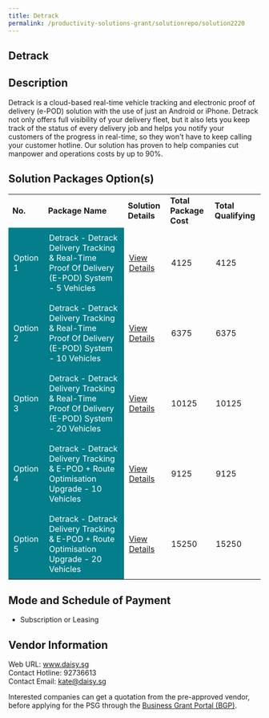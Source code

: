 ```yaml
---
title: Detrack
permalink: /productivity-solutions-grant/solutionrepo/solution2220
---
```


## Detrack

## Description

Detrack is a cloud-based real-time vehicle tracking and electronic proof of delivery (e-POD) solution with the use of just an Android or iPhone. Detrack not only offers full visibility of your delivery fleet, but it also lets you keep track of the status of every delivery job and helps you notify your customers of the progress in real-time, so they won't have to keep calling your customer hotline. Our solution has proven to help companies cut manpower and operations costs by up to 90%.

## Solution Packages Option(s)

<table>
<tr>
<td><b>No.</b></td>
<td><b>Package Name</b></td>
<td><b>Solution Details</b></td>
<td><b>Total Package Cost</b></td>
<td><b>Total Qualifying</b></td>
</tr>
<tr>
<td style='padding: 10px; background-color: #037E8A; color: #FFFFFF;'>Option 1</td>
<td style='padding: 10px; background-color: #037E8A; color: #FFFFFF;'>Detrack - Detrack Delivery Tracking & Real-Time Proof Of Delivery (E-POD) System - 5 Vehicles</td>
<td style='padding: 10px;'><a href='https://www.gobusiness.gov.sg/images/psg/DetrackSystems20200859_Desensitised_Annex_3_Part_1.pdf' target='_blank'>View Details</a></td>
<td style='padding: 10px;'>4125</td>
<td style='padding: 10px;'>4125</td>
</tr>
<tr>
<td style='padding: 10px; background-color: #037E8A; color: #FFFFFF;'>Option 2</td>
<td style='padding: 10px; background-color: #037E8A; color: #FFFFFF;'>Detrack - Detrack Delivery Tracking & Real-Time Proof Of Delivery (E-POD) System - 10 Vehicles</td>
<td style='padding: 10px;'><a href='https://www.gobusiness.gov.sg/images/psg/DetrackSystems20200859_Desensitised_Annex_3_Part_2.pdf' target='_blank'>View Details</a></td>
<td style='padding: 10px;'>6375</td>
<td style='padding: 10px;'>6375</td>
</tr>
<tr>
<td style='padding: 10px; background-color: #037E8A; color: #FFFFFF;'>Option 3</td>
<td style='padding: 10px; background-color: #037E8A; color: #FFFFFF;'>Detrack - Detrack Delivery Tracking & Real-Time Proof Of Delivery (E-POD) System - 20 Vehicles</td>
<td style='padding: 10px;'><a href='https://www.gobusiness.gov.sg/images/psg/DetrackSystems20200859_Desensitised_Annex_3_Part_3.pdf' target='_blank'>View Details</a></td>
<td style='padding: 10px;'>10125</td>
<td style='padding: 10px;'>10125</td>
</tr>
<tr>
<td style='padding: 10px; background-color: #037E8A; color: #FFFFFF;'>Option 4</td>
<td style='padding: 10px; background-color: #037E8A; color: #FFFFFF;'>Detrack - Detrack Delivery Tracking & E-POD + Route Optimisation Upgrade - 10 Vehicles</td>
<td style='padding: 10px;'><a href='https://www.gobusiness.gov.sg/images/psg/DetrackSystems20200859_Desensitised_Annex_3_Part_4.pdf' target='_blank'>View Details</a></td>
<td style='padding: 10px;'>9125</td>
<td style='padding: 10px;'>9125</td>
</tr>
<tr>
<td style='padding: 10px; background-color: #037E8A; color: #FFFFFF;'>Option 5</td>
<td style='padding: 10px; background-color: #037E8A; color: #FFFFFF;'>Detrack - Detrack Delivery Tracking & E-POD + Route Optimisation Upgrade - 20 Vehicles</td>
<td style='padding: 10px;'><a href='https://www.gobusiness.gov.sg/images/psg/DetrackSystems20200859_Desensitised_Annex_3_Part_5.pdf' target='_blank'>View Details</a></td>
<td style='padding: 10px;'>15250</td>
<td style='padding: 10px;'>15250</td>
</tr>
</table>

## Mode and Schedule of Payment

 - Subscription or Leasing

## Vendor Information

 Web URL: www.daisy.sg <br>Contact Hotline: 92736613 <br>Contact Email: kate@daisy.sg <br>

Interested companies can get a quotation from the pre-approved vendor, before applying for the PSG through the <a href='https://www.businessgrants.gov.sg/' target='_blank' rel='noopener'>Business Grant Portal (BGP)</a>.

<script src="/jquery/resize-tables.js"></script>
